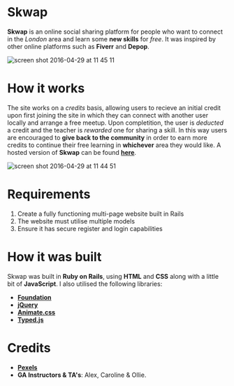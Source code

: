 # Skwap
**Skwap** is an online social sharing platform for people who want to connect in the *London* area and learn some **new skills** for *free*. It was inspired by other online platforms such as **Fiverr** and **Depop**.

![screen shot 2016-04-29 at 11 45 11](https://cloud.githubusercontent.com/assets/8389262/14915742/1f49f594-0e0d-11e6-98ea-98379e12e8a0.png)


# How it works
The site works on a *credits* basis, allowing users to recieve an initial credit upon first joining the site in which they can connect with another user locally and arrange a free meetup. Upon completition, the user is *deducted* a credit and the teacher is *rewarded* one for sharing a skill. In this way users are encouraged to **give back to the community** in order to earn more credits to continue their free learning in **whichever** area they would like. A hosted version of **Skwap** can be found [**here**](http://skwap.herokuapp.com/).

![screen shot 2016-04-29 at 11 44 51](https://cloud.githubusercontent.com/assets/8389262/14915822/aa879184-0e0d-11e6-95a7-4c75ccdcb39a.png)

# Requirements 
1. Create a fully functioning multi-page website built in Rails
2. The website must utilise multiple models
3. Ensure it has secure register and login capabilities

# How it was built
Skwap was built in **Ruby on Rails**, using **HTML** and **CSS** along with a little bit of **JavaScript**. I also utilised the following libraries:
- [**Foundation**](http://foundation.zurb.com/)
- [**jQuery**](https://jquery.com/download/)
- [**Animate.css**](https://daneden.github.io/animate.css/)
- [**Typed.js**](http://www.mattboldt.com/demos/typed-js/)

# Credits
- [**Pexels**](https://www.pexels.com)
- **GA Instructors & TA's**: Alex, Caroline & Ollie.
